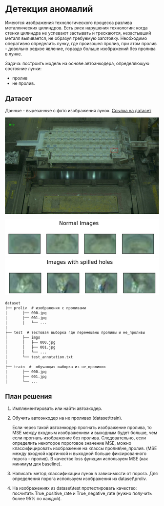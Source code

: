 # Детекция аномалий

Имеются изображения технологического процесса разлива металлических цилиндров. Есть риск нарушения технологии: когда стенки цилиндра не успевают застывать и трескаются, незастывший металл выливается, не образуя требуемую заготовку. Необходимо оперативно определить лунку, где произошел пролив, при этом пролив - довольно редкое явление, гораздо больше изображений без пролива в лунке.

Задача: построить модель на основе автоэнкодера, определяющую состояние лунки: 
- пролив
- не пролив.

## Датасет
Данные - вырезанные с фото изображения лунок. 
[Ссылка на датасет](https://drive.google.com/file/d/1DHuQ3DBsgab6NtZIZfAKUHS2rW3-vmtb/view)

![img.png](img/img.png)

![img_1.png](img/img_1.png)
![img_2.png](img/img_2.png)

```
dataset
├── proliv  # изображения с проливами
|       ├── 000.jpg
│       ├── 001.jpg
│       │   └── ...
|
├── test  # тестовая выборка где перемешаны проливы и не_проливы
│       ├── imgs
│       │   ├── 000.jpg
│       │   ├── 001.jpg
│       │   └── ...
│       └── test_annotation.txt
|
├── train  #  обучающая выборка из не_проливов
|       ├── 000.jpg
│       ├── 001.jpg
│       └── ...
```

## План решения

1. Имплементировать или найти автоэкодер.
2. Обучить автоэнкодер на не проливах (dataset\train).

    Если через такой автоэнкодер прогнать изображение пролива, то MSE между входным изображением и выходным будет больше, чем если прогнать изображение без пролива. Следовательно, если определить некоторое пороговое значение MSE, можно классифицировать изображение на классы пролив\не_пролив. (MSE между входной картинкой и выходной больше фиксированного порога - пролив).
    В качестве loss функции используем MSE (как минимум для baseline).

3. Написать метод классификации лунок в зависимости от порога. Для определения порога используем изображения из dataset\proliv.
4. На изображениях из dataset\test протестировать качество: посчитать True_positive_rate и True_negative_rate (нужно получить более 95% по каждой).
